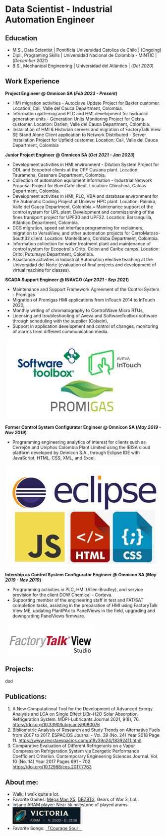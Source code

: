 # Data Scientist - Industrial Automation Engineer

## Education					       		
- M.S., Data Scientist	| Pontificia Universidad Catolica de Chile | (Ongoing)
- Dipl., Programing Skills | Universidad Nacional de Colombia - MINTIC | (_December 2021_)	 			        		
- B.S., Mechanical Engineering | Universidad del Atlántico | (_Oct 2020_)

## Work Experience

**Project Engineer @ Omnicon SA (_Feb 2023 - Present_)**
- HMI migration activities - Autoclave Update Project for Baxter customer. Location: Cali, Valle del Cauca Department, Colombia.
- Information gathering and PLC and HMI development for hydraulic generation units - Generation Units Monitoring Project for Celsia customer. Location: Darien, Valle del Cauca Department, Colombia.
- Installation of HMI & Historian servers and migration of FactoryTalk View SE Stand Alone Client application to Network Distributed - Server Installation Project for Upfield customer. Location: Cali, Valle del Cauca Department, Colombia

**Junior Project Engineer @ Omnicon SA (_Oct 2021 - Jan 2023_)**
- Development activities in HMI environment - Dilution System Project for ODL and Ecopetrol clients at the CPF Cusiana plant. Location: Tauramena, Casanare Department, Colombia.
- Collection of automation equipment information - Industrial Network Proposal Project for BuenCafe client. Location: Chinchiná, Caldas Department, Colombia.
- Development activities in HMI, PLC, VBA and database environment for the Automatic Coding Project at Unilever HPC plant. Location: Palmira, Valle del Cauca Department, Colombia.• Maintenance support of the control system for UPL plant. Development and commissioning of the fines transport project for UPF30 and UPF22. Location: Barranquilla, Atlántico Department, Colombia.
- DCS migration, speed set interface programming for reclaimers, migration to VersaView, and other automation projects for CerroMatoso-South32 client. Location: Montelíbano, Cordoba Department, Colombia.
- Information collection for water treatment plant and maintenance of control system for Ecopetrol's Orito, Colon and Caribe camps. Location: Orito, Putumayo Department, Colombia.
- Assistance activities in Industrial Automation elective teaching at the Universidad del Norte (evaluation of final projects and development of virtual machine for classes).

**SCADA Support Engineer @ INAVCO (_Apr 2021 - Sep 2021_)**
- Maintenance and Support Framework Agreement of the Control System - Promigas
- Migration of Promigas HMI applications from InTouch 2014 to InTouch 2020,
- Monthly writing of chromatography to ControlWave Micro RTUs,
- Licensing and troubleshooting of Aveva and SoftwareToolbox software through scheduling with the supplier (Colsein), 
- Support in application development and control of changes, monitoring of alarms from different communication media.

![Inavco Softwares](/assets/img/INAVCO_Softwares.png)

**Former Control System Configurator Engineer @ Omnicon SA (_May 2019 - Nov 2019_)**
- Programming engineering analytics of interest for clients such as Cerrejón and Uniphos Colombia Plant Limited using the IBISA cloud platform developed by Omnicon S.A., through Eclipse IDE with JavaScript, HTML, CSS, XML, and Excel.

![Omnicon_2 Softwares](/assets/img/Omnicon2_Softwares.png)

**Intership as Control System Configurator Engineer @ Omnicon SA (_May 2019 - Nov 2019_)**
- Programming activities in PLC, HMI (Allen-Bradley), and service provision for the client DOW Chemical - Corteva.
- Supporting member of the engineering staff in test and FAT/SAT completion tasks, assisting in the preparation of HMI using FactoryTalk View ME, updating PlantPAx to PanelViews in the field, upgrading and downgrading PanelViews
firmware.

![Omnicon_1 Softwares](/assets/img/FactoryTalk_View_Logo.jpg)

## Projects:
dsd

## Publications:
1. A New Computational Tool for the Development of Advanced Exergy Analysis and LCA on Single Effect LiBr–H2O Solar Absorption Refrigeration System. MDPI-Lubricants Journal 2021, 9(8), 76. https://doi.org/10.3390/lubricants9080076
2. Bibliometric Analysis of Research and Study Trends on Alternative Fuels from 2007 to 2017. ESPACIOS Journal - Vol. 39 (No. 24) Year 2018 Page 11. https://www.revistaespacios.com/a18v39n24/18392411.html
3. Comparative Evaluation of Different Refrigerants on a Vapor Compression Refrigeration System via Exergetic Performance Coefficient Criterion. Contemporary Engineering Sciences Journal. Vol. 10 (No. 14) Year 2017 Pages 691 – 702. https://doi.org/10.12988/ces.2017.7763

## About me:
- Walk: I walk quite a lot.
- Favorite Games: [Mega Man X5](https://youtu.be/BYlYHJ4P4A8), [DBZBT3](https://youtu.be/CtOvqQZ2GkA), Gears of War 3, LoL.
- Insane ARAM player: Near 5k milestone of played arams  
![ARAMs](/assets/img/Arams.png)
- Favorite Songs: [「Courage Soul」](https://youtu.be/3HXMlwkkK6M)

